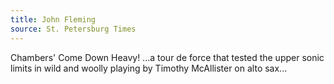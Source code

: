 ```yaml
---
title: John Fleming
source: St. Petersburg Times
---
```

Chambers' Come Down Heavy! ...a tour de force that tested the upper sonic limits in wild and woolly playing by Timothy McAllister on alto sax...